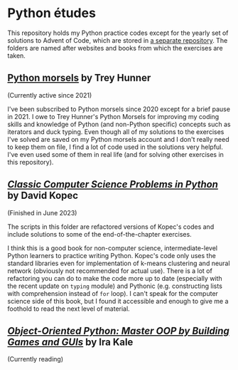 # Python études

This repository holds my Python practice codes except for the yearly set of solutions to Advent of Code, which are stored in [a separate repository](https://github.com/amikami102/AdventOfCode). The folders are named after websites and books from which the exercises are taken. 

## [Python morsels](https://www.pythonmorsels.com) by Trey Hunner

(Currently active since 2021)

I've been subscribed to Python morsels since 2020 except for a brief pause in 2021. I owe to Trey Hunner's Python Morsels for improving my coding skills and knowledge of Python (and non-Python specific) concepts such as iterators and duck typing. Even though all of my solutions to the exercises I've solved are saved on my Python morsels account and I don't really need to keep them on file, I find a lot of code used in the solutions very helpful. I've even used some of them in real life (and for solving other exercises in this repository).


## [*Classic Computer Science Problems in Python*](https://www.manning.com/books/classic-computer-science-problems-in-python) by David Kopec

(Finished in June 2023)

The scripts in this folder are refactored versions of Kopec's codes and include solutions to some of the end-of-the-chapter exercises.

I think this is a good book for non-computer science, intermediate-level Python learners to practice writing Python. Kopec's code only uses the standard libraries even for implementation of k-means clustering and neural network (obviously not recommended for actual use). There is a lot of refactoring you can do to make the code more up to date (especially with the recent update on `typing` module) and Pythonic (e.g. constructing lists with comprehension instead of `for` loop). I can't speak for the computer science side of this book, but I found it accessible and enough to give me a foothold to read the next level of material.


## [*Object-Oriented Python: Master OOP by Building Games and GUIs*](https://nostarch.com/object-oriented-python) by Ira Kale

(Currently reading)

